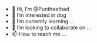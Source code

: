 - 👋 Hi, I’m @Puntheethad
- 👀 I’m interested in dog
- 🌱 I’m currently learning ...
- 💞️ I’m looking to collaborate on ...
- 📫 How to reach me ...

<!---
Puntheethad/Puntheethad is a ✨ special ✨ repository because its `README.md` (this file) appears on your GitHub profile.
You can click the Preview link to take a look at your changes.
--->
